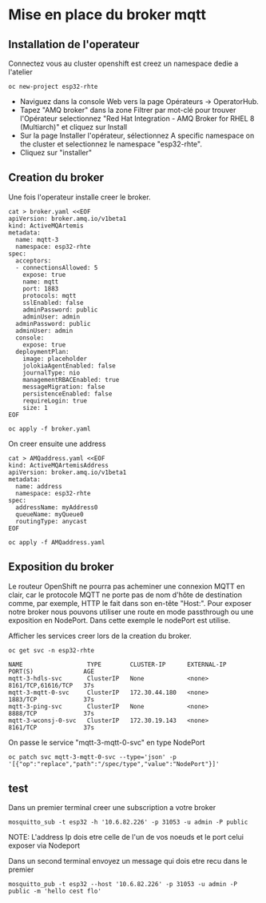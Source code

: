 # Mise en place du broker mqtt

## Installation de l'operateur

Connectez vous au cluster openshift est creez un namespace dedie a l'atelier 

```shell
oc new-project esp32-rhte
```


- Naviguez dans la console Web vers la page Opérateurs → OperatorHub.
- Tapez "AMQ broker" dans la zone Filtrer par mot-clé pour trouver l'Opérateur selectionnez "Red Hat Integration - AMQ Broker for RHEL 8 (Multiarch)" et cliquez sur Install
- Sur la page Installer l'opérateur, sélectionnez A specific namespace on the cluster et selectionnez le namespace "esp32-rhte".
- Cliquez sur "installer"

## Creation du broker

Une fois l'operateur installe creer le broker. 

```shell
cat > broker.yaml <<EOF
apiVersion: broker.amq.io/v1beta1
kind: ActiveMQArtemis
metadata:
  name: mqtt-3
  namespace: esp32-rhte
spec:
  acceptors:
  - connectionsAllowed: 5
    expose: true
    name: mqtt
    port: 1883
    protocols: mqtt
    sslEnabled: false
    adminPassword: public
    adminUser: admin
  adminPassword: public
  adminUser: admin
  console:
    expose: true
  deploymentPlan:
    image: placeholder
    jolokiaAgentEnabled: false
    journalType: nio
    managementRBACEnabled: true
    messageMigration: false
    persistenceEnabled: false
    requireLogin: true
    size: 1
EOF
```

```shell
oc apply -f broker.yaml
```

On creer ensuite une address 

```shell
cat > AMQaddress.yaml <<EOF
kind: ActiveMQArtemisAddress
apiVersion: broker.amq.io/v1beta1
metadata:
  name: address
  namespace: esp32-rhte
spec:
  addressName: myAddress0
  queueName: myQueue0
  routingType: anycast
EOF
```

```shell
oc apply -f AMQaddress.yaml
```

## Exposition du broker

Le routeur OpenShift ne pourra pas acheminer une connexion MQTT en clair, car le protocole MQTT ne porte pas de nom d'hôte de destination comme, par exemple, HTTP le fait dans son en-tête "Host:". Pour exposer notre broker nous pouvons utiliser une route en mode passthrough ou une exposition en NodePort. Dans cette exemple le nodePort est utilise.

Afficher les services creer lors de la creation du broker.

```shell
oc get svc -n esp32-rhte
```
```shell
NAME                  TYPE        CLUSTER-IP      EXTERNAL-IP   PORT(S)              AGE
mqtt-3-hdls-svc       ClusterIP   None            <none>        8161/TCP,61616/TCP   37s
mqtt-3-mqtt-0-svc     ClusterIP   172.30.44.180   <none>        1883/TCP             37s
mqtt-3-ping-svc       ClusterIP   None            <none>        8888/TCP             37s
mqtt-3-wconsj-0-svc   ClusterIP   172.30.19.143   <none>        8161/TCP             37s
```

On passe le service "mqtt-3-mqtt-0-svc" en type NodePort

```shell
oc patch svc mqtt-3-mqtt-0-svc --type='json' -p '[{"op":"replace","path":"/spec/type","value":"NodePort"}]'
```

## test

Dans un premier terminal creer une subscription a votre broker

```shell
mosquitto_sub -t esp32 -h '10.6.82.226' -p 31053 -u admin -P public
```
NOTE: L'address Ip dois etre celle de l'un de vos noeuds et le port celui exposer via Nodeport

Dans un second terminal envoyez un message qui dois etre recu dans le premier
```shell
mosquitto_pub -t esp32 --host '10.6.82.226' -p 31053 -u admin -P public -m 'hello cest flo'
```
